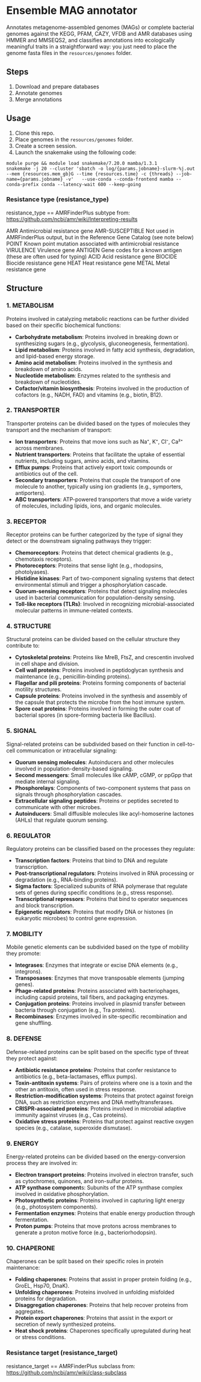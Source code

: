 # Ensemble MAG annotator

Annotates metagenome-assembled genomes (MAGs) or complete bacterial genomes against the KEGG, PFAM, CAZY, VFDB and AMR databases using HMMER and MMSEQS2, and classifies annotations into ecologically meaningful traits in a straightforward way: you just need to place the genome fasta files in the `resources/genomes` folder.

## Steps

1. Download and prepare databases
2. Annotate genomes
3. Merge annotations

## Usage

1. Clone this repo.
2. Place genomes in the `resources/genomes` folder.
3. Create a screen session.
4. Launch the snakemake using the following code:
```
module purge && module load snakemake/7.20.0 mamba/1.3.1
snakemake -j 20 --cluster 'sbatch -o log/{params.jobname}-slurm-%j.out --mem {resources.mem_gb}G --time {resources.time} -c {threads} --job-name={params.jobname} -v'   --use-conda --conda-frontend mamba --conda-prefix conda --latency-wait 600 --keep-going
```

### Resistance type (resistance_type)

resistance_type == AMRFinderPlus subtype
from: https://github.com/ncbi/amr/wiki/Interpreting-results

AMR	Antimicrobial resistance gene
AMR-SUSCEPTIBLE	Not used in AMRFinderPlus output, but in the Reference Gene Catalog (see note below)
POINT	Known point mutation associated with antimicrobial resistance
VIRULENCE	Virulence gene
ANTIGEN	Gene codes for a known antigen (these are often used for typing)
ACID	Acid resistance gene
BIOCIDE	Biocide resistance gene
HEAT	Heat resistance gene
METAL	Metal resistance gene

## Structure

### 1. METABOLISM
Proteins involved in catalyzing metabolic reactions can be further divided based on their specific biochemical functions:

- **Carbohydrate metabolism**: Proteins involved in breaking down or synthesizing sugars (e.g., glycolysis, gluconeogenesis, fermentation).
- **Lipid metabolism**: Proteins involved in fatty acid synthesis, degradation, and lipid-based energy storage.
- **Amino acid metabolism**: Proteins involved in the synthesis and breakdown of amino acids.
- **Nucleotide metabolism**: Enzymes related to the synthesis and breakdown of nucleotides.
- **Cofactor/vitamin biosynthesis**: Proteins involved in the production of cofactors (e.g., NADH, FAD) and vitamins (e.g., biotin, B12).

### 2. TRANSPORTER
Transporter proteins can be divided based on the types of molecules they transport and the mechanism of transport:

- **Ion transporters**: Proteins that move ions such as Na⁺, K⁺, Cl⁻, Ca²⁺ across membranes.
- **Nutrient transporters**: Proteins that facilitate the uptake of essential nutrients, including sugars, amino acids, and vitamins.
- **Efflux pumps**: Proteins that actively export toxic compounds or antibiotics out of the cell.
- **Secondary transporters**: Proteins that couple the transport of one molecule to another, typically using ion gradients (e.g., symporters, antiporters).
- **ABC transporters**: ATP-powered transporters that move a wide variety of molecules, including lipids, ions, and organic molecules.

### 3. RECEPTOR
Receptor proteins can be further categorized by the type of signal they detect or the downstream signaling pathways they trigger:

- **Chemoreceptors**: Proteins that detect chemical gradients (e.g., chemotaxis receptors).
- **Photoreceptors**: Proteins that sense light (e.g., rhodopsins, photolyases).
- **Histidine kinases**: Part of two-component signaling systems that detect environmental stimuli and trigger a phosphorylation cascade.
- **Quorum-sensing receptors**: Proteins that detect signaling molecules used in bacterial communication for population-density sensing.
- **Toll-like receptors (TLRs)**: Involved in recognizing microbial-associated molecular patterns in immune-related contexts.

### 4. STRUCTURE
Structural proteins can be divided based on the cellular structure they contribute to:

- **Cytoskeletal proteins**: Proteins like MreB, FtsZ, and crescentin involved in cell shape and division.
- **Cell wall proteins**: Proteins involved in peptidoglycan synthesis and maintenance (e.g., penicillin-binding proteins).
- **Flagellar and pili proteins**: Proteins forming components of bacterial motility structures.
- **Capsule proteins**: Proteins involved in the synthesis and assembly of the capsule that protects the microbe from the host immune system.
- **Spore coat proteins**: Proteins involved in forming the outer coat of bacterial spores (in spore-forming bacteria like Bacillus).

### 5. SIGNAL
Signal-related proteins can be subdivided based on their function in cell-to-cell communication or intracellular signaling:

- **Quorum sensing molecules**: Autoinducers and other molecules involved in population-density-based signaling.
- **Second messengers**: Small molecules like cAMP, cGMP, or ppGpp that mediate internal signaling.
- **Phosphorelays**: Components of two-component systems that pass on signals through phosphorylation cascades.
- **Extracellular signaling peptides**: Proteins or peptides secreted to communicate with other microbes.
- **Autoinducers**: Small diffusible molecules like acyl-homoserine lactones (AHLs) that regulate quorum sensing.

### 6. REGULATOR
Regulatory proteins can be classified based on the processes they regulate:

- **Transcription factors**: Proteins that bind to DNA and regulate transcription.
- **Post-transcriptional regulators**: Proteins involved in RNA processing or degradation (e.g., RNA-binding proteins).
- **Sigma factors**: Specialized subunits of RNA polymerase that regulate sets of genes during specific conditions (e.g., stress response).
- **Transcriptional repressors**: Proteins that bind to operator sequences and block transcription.
- **Epigenetic regulators**: Proteins that modify DNA or histones (in eukaryotic microbes) to control gene expression.

### 7. MOBILITY
Mobile genetic elements can be subdivided based on the type of mobility they promote:

- **Integrases**: Enzymes that integrate or excise DNA elements (e.g., integrons).
- **Transposases**: Enzymes that move transposable elements (jumping genes).
- **Phage-related proteins**: Proteins associated with bacteriophages, including capsid proteins, tail fibers, and packaging enzymes.
- **Conjugation proteins**: Proteins involved in plasmid transfer between bacteria through conjugation (e.g., Tra proteins).
- **Recombinases**: Enzymes involved in site-specific recombination and gene shuffling.

### 8. DEFENSE
Defense-related proteins can be split based on the specific type of threat they protect against:

- **Antibiotic resistance proteins**: Proteins that confer resistance to antibiotics (e.g., beta-lactamases, efflux pumps).
- **Toxin-antitoxin systems**: Pairs of proteins where one is a toxin and the other an antitoxin, often used in stress response.
- **Restriction-modification systems**: Proteins that protect against foreign DNA, such as restriction enzymes and DNA methyltransferases.
- **CRISPR-associated proteins**: Proteins involved in microbial adaptive immunity against viruses (e.g., Cas proteins).
- **Oxidative stress proteins**: Proteins that protect against reactive oxygen species (e.g., catalase, superoxide dismutase).

### 9. ENERGY
Energy-related proteins can be divided based on the energy-conversion process they are involved in:

- **Electron transport proteins**: Proteins involved in electron transfer, such as cytochromes, quinones, and iron-sulfur proteins.
- **ATP synthase component**s: Subunits of the ATP synthase complex involved in oxidative phosphorylation.
- **Photosynthetic proteins**: Proteins involved in capturing light energy (e.g., photosystem components).
- **Fermentation enzymes**: Proteins that enable energy production through fermentation.
- **Proton pumps**: Proteins that move protons across membranes to generate a proton motive force (e.g., bacteriorhodopsin).

### 10. CHAPERONE
Chaperones can be split based on their specific roles in protein maintenance:

- **Folding chaperones**: Proteins that assist in proper protein folding (e.g., GroEL, Hsp70, DnaK).
- **Unfolding chaperones**: Proteins involved in unfolding misfolded proteins for degradation.
- **Disaggregation chaperones**: Proteins that help recover proteins from aggregates.
- **Protein export chaperones**: Proteins that assist in the export or secretion of newly synthesized proteins.
- **Heat shock proteins**: Chaperones specifically upregulated during heat or stress conditions.

### Resistance target (resistance_target)

resistance_target == AMRFinderPlus subclass
from: https://github.com/ncbi/amr/wiki/class-subclass
